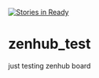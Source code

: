 [![Stories in Ready](https://badge.waffle.io/pavelsuk/zenhub_test.png?label=ready&title=Ready)](https://waffle.io/pavelsuk/zenhub_test)
# zenhub_test
just testing zenhub board
